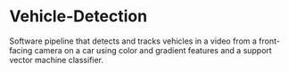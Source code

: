# Vehicle-Detection
Software pipeline that detects and tracks vehicles in a video from a front-facing camera on a car using color and gradient features and a support vector machine classifier.
